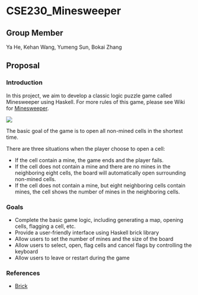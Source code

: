 # CSE230_Minesweeper

## Group Member
Ya He, Kehan Wang, Yumeng Sun, Bokai Zhang

## Proposal

### Introduction
In this project, we aim to develop a classic logic puzzle game called Minesweeper using Haskell. For more rules of this game, please see Wiki for [Minesweeper](https://en.wikipedia.org/wiki/Minesweeper_(video_game)).

![](https://raw.githubusercontent.com/heya30/CSE230_Minesweeper/main/images/minesweeper.png)

The basic goal of the game is to open all non-mined cells in the shortest time.

There are three situations when the player choose to open a cell:
- If the cell contain a mine, the game ends and the player fails.
- If the cell does not contain a mine and there are no mines in the neighboring eight cells, the board will automatically open surrounding non-mined cells.
- If the cell does not contain a mine, but eight neighboring cells contain mines, the cell shows the number of mines in the neighboring cells.





### Goals
- Complete the basic game logic, including generating a map, opening cells, flagging a cell, etc.
- Provide a user-friendly interface using Haskell brick library
- Allow users to set the number of mines and the size of the board
- Allow users to select, open, flag cells and cancel flags by controlling the keyboard
- Allow users to leave or restart during the game


### References
- [Brick](https://github.com/jtdaugherty/brick)
